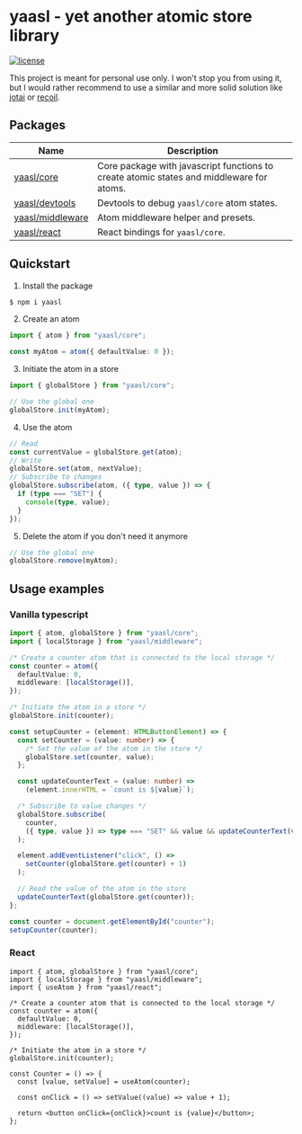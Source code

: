 # yaasl - yet another atomic store library

[![license](https://img.shields.io/github/license/PrettyCoffee/yaasl)](./LICENSE)

This project is meant for personal use only.
I won't stop you from using it, but I would rather recommend to use a similar
and more solid solution like [jotai](https://jotai.org/) or [recoil](https://recoiljs.org/).

## Packages

| Name                                     | Description                                                                              |
| ---------------------------------------- | ---------------------------------------------------------------------------------------- |
| [yaasl/core](./docs/core.md)             | Core package with javascript functions to create atomic states and middleware for atoms. |
| [yaasl/devtools](./docs/devtools.md)     | Devtools to debug `yaasl/core` atom states.                                              |
| [yaasl/middleware](./docs/middleware.md) | Atom middleware helper and presets.                                                      |
| [yaasl/react](./docs/react.md)           | React bindings for `yaasl/core`.                                                         |

## Quickstart

1. Install the package

```sh
$ npm i yaasl
```

2. Create an atom

```ts
import { atom } from "yaasl/core";

const myAtom = atom({ defaultValue: 0 });
```

3. Initiate the atom in a store

```ts
import { globalStore } from "yaasl/core";

// Use the global one
globalStore.init(myAtom);
```

4. Use the atom

```ts
// Read
const currentValue = globalStore.get(atom);
// Write
globalStore.set(atom, nextValue);
// Subscribe to changes
globalStore.subscribe(atom, ({ type, value }) => {
  if (type === "SET") {
    console(type, value);
  }
});
```

5. Delete the atom if you don't need it anymore

```ts
// Use the global one
globalStore.remove(myAtom);
```

## Usage examples

### Vanilla typescript

```ts
import { atom, globalStore } from "yaasl/core";
import { localStorage } from "yaasl/middleware";

/* Create a counter atom that is connected to the local storage */
const counter = atom({
  defaultValue: 0,
  middleware: [localStorage()],
});

/* Initiate the atom in a store */
globalStore.init(counter);

const setupCounter = (element: HTMLButtonElement) => {
  const setCounter = (value: number) => {
    /* Set the value of the atom in the store */
    globalStore.set(counter, value);
  };

  const updateCounterText = (value: number) =>
    (element.innerHTML = `count is ${value}`);

  /* Subscribe to value changes */
  globalStore.subscribe(
    counter,
    ({ type, value }) => type === "SET" && value && updateCounterText(value)
  );

  element.addEventListener("click", () =>
    setCounter(globalStore.get(counter) + 1)
  );

  // Read the value of the atom in the store
  updateCounterText(globalStore.get(counter));
};

const counter = document.getElementById("counter");
setupCounter(counter);
```

### React

```tsx
import { atom, globalStore } from "yaasl/core";
import { localStorage } from "yaasl/middleware";
import { useAtom } from "yaasl/react";

/* Create a counter atom that is connected to the local storage */
const counter = atom({
  defaultValue: 0,
  middleware: [localStorage()],
});

/* Initiate the atom in a store */
globalStore.init(counter);

const Counter = () => {
  const [value, setValue] = useAtom(counter);

  const onClick = () => setValue((value) => value + 1);

  return <button onClick={onClick}>count is {value}</button>;
};
```
